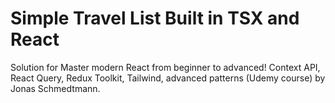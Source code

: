 # Simple Travel List Built in TSX and React

Solution for Master modern React from beginner to advanced! Context API, React Query, Redux Toolkit, Tailwind, advanced patterns
(Udemy course) by Jonas Schmedtmann.
